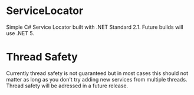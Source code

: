 # ServiceLocator
Simple C# Service Locator built with .NET Standard 2.1. Future builds will use .NET 5.

# Thread Safety
Currently thread safety is not guaranteed but in most cases this should not matter as long as you don't try adding new services from multiple threads.
Thread safety will be adressed in a future release.
